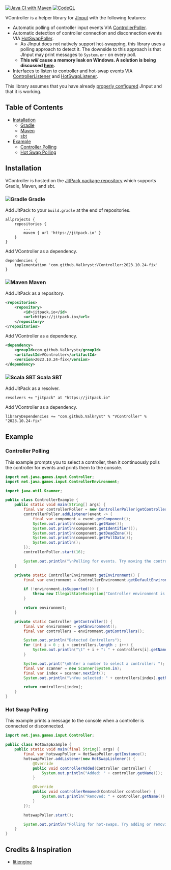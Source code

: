 [![Java CI with Maven](https://github.com/Valkryst/VController/actions/workflows/maven.yml/badge.svg)](https://github.com/Valkryst/VController/actions/workflows/maven.yml)
[![CodeQL](https://github.com/Valkryst/VController/actions/workflows/codeql.yml/badge.svg)](https://github.com/Valkryst/VController/actions/workflows/codeql.yml)

VController is a helper library for [JInput](https://github.com/jinput/jinput) with the following features:

* Automatic polling of controller input events VIA [ControllerPoller](https://github.com/Valkryst/VController/blob/master/src/main/java/com/valkryst/VController/ControllerPoller.java).
* Automatic detection of controller connection and disconnection events VIA [HotSwapPoller](https://github.com/Valkryst/VController/blob/master/src/main/java/com/valkryst/VController/HotSwapPoller.java).
  * As JInput does not natively support hot-swapping, this library uses a polling approach to detect it. The downside to this approach is that JInput may print messages to `System.err` on every poll. 
  * **This _will_ cause a memory leak on Windows. A solution is being discussed [here](https://github.com/Valkryst/VController/issues/6).**
* Interfaces to listen to controller and hot-swap events VIA [ControllerListener](https://github.com/Valkryst/VController/blob/master/src/main/java/com/valkryst/VController/ControllerListener.java) and [HotSwapListener](https://github.com/Valkryst/VController/blob/master/src/main/java/com/valkryst/VController/HotSwapListener.java).

This library assumes that you have already [properly configured](https://jinput.github.io/jinput/) JInput and that it is working.

## Table of Contents

* [Installation](https://github.com/Valkryst/VController#installation)
    * [Gradle](https://github.com/Valkryst/VController#-gradle)
    * [Maven](https://github.com/Valkryst/VController#-maven)
    * [sbt](https://github.com/Valkryst/VController#-scala-sbt)
* [Example](https://github.com/Valkryst/VController#example)
  * [Controller Polling](https://github.com/Valkryst/VController#controller-polling) 
  * [Hot Swap Polling](https://github.com/Valkryst/VController#hot-swap-polling) 

## Installation

VController is hosted on the [JitPack package repository](https://jitpack.io/#Valkryst/VController)
which supports Gradle, Maven, and sbt.

### ![Gradle](https://i.imgur.com/qtc6bXq.png?1) Gradle

Add JitPack to your `build.gradle` at the end of repositories.

```
allprojects {
	repositories {
		...
		maven { url 'https://jitpack.io' }
	}
}
```

Add VController as a dependency.

```
dependencies {
	implementation 'com.github.Valkryst:VController:2023.10.24-fix'
}
```

### ![Maven](https://i.imgur.com/2TZzobp.png?1) Maven

Add JitPack as a repository.

``` xml
<repositories>
    <repository>
        <id>jitpack.io</id>
        <url>https://jitpack.io</url>
    </repository>
</repositories>
```
Add VController as a dependency.

```xml
<dependency>
    <groupId>com.github.Valkryst</groupId>
    <artifactId>VController</artifactId>
    <version>2023.10.24-fix</version>
</dependency>
```

### ![Scala SBT](https://i.imgur.com/Nqv3mVd.png?1) Scala SBT

Add JitPack as a resolver.

```
resolvers += "jitpack" at "https://jitpack.io"
```

Add VController as a dependency.

```
libraryDependencies += "com.github.Valkryst" % "VController" % "2023.10.24-fix"
```

## Example

### Controller Polling

This example prompts you to select a controller, then it continuously polls the controller for events and prints them to the console.

```java
import net.java.games.input.Controller;
import net.java.games.input.ControllerEnvironment;

import java.util.Scanner;

public class ControllerExample {
    public static void main(String[] args) {
        final var controllerPoller = new ControllerPoller(getController());
        controllerPoller.addListener(event -> {
            final var component = event.getComponent();
            System.out.println(component.getName());
            System.out.println(component.getIdentifier());
            System.out.println(component.getDeadZone());
            System.out.println(component.getPollData());
            System.out.println();
        });
        controllerPoller.start(16);

        System.out.println("\nPolling for events. Try moving the controller's joysticks and pressing its buttons.");
    }

    private static ControllerEnvironment getEnvironment() {
        final var environment = ControllerEnvironment.getDefaultEnvironment();

        if (!environment.isSupported()) {
            throw new IllegalStateException("Controller environment is not supported.");
        }

        return environment;
    }

    private static Controller getController() {
        final var environment = getEnvironment();
        final var controllers = environment.getControllers();

        System.out.println("Detected Controllers");
        for (int i = 0 ; i < controllers.length ; i++) {
            System.out.println("\t" + i + ": " + controllers[i].getName());
        }

        System.out.print("\nEnter a number to select a controller: ");
        final var scanner = new Scanner(System.in);
        final var index = scanner.nextInt();
        System.out.println("\nYou selected: " + controllers[index].getName());

        return controllers[index];
    }
}
```

### Hot Swap Polling

This example prints a message to the console when a controller is connected or disconnected.

```java
import net.java.games.input.Controller;

public class HotSwapExample {
    public static void main(final String[] args) {
        final var hotswapPoller = HotSwapPoller.getInstance();
        hotswapPoller.addListener(new HotSwapListener() {
            @Override
            public void controllerAdded(Controller controller) {
                System.out.println("Added: " + controller.getName());
            }

            @Override
            public void controllerRemoved(Controller controller) {
                System.out.println("Removed: " + controller.getName());
            }
        });

        hotswapPoller.start();

        System.out.println("Polling for hot-swaps. Try adding or removing a controller.");
    }
}
```

## Credits & Inspiration

* [litiengine](https://github.com/gurkenlabs/litienginehttps://github.com/gurkenlabs/litiengine)
